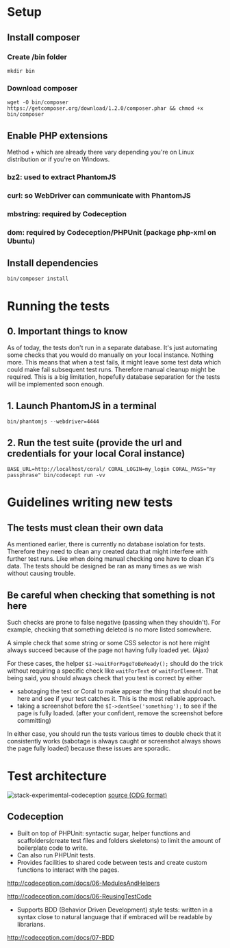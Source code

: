 # Setup
## Install composer
### Create /bin folder
`mkdir bin`
### Download composer
`wget -O bin/composer https://getcomposer.org/download/1.2.0/composer.phar && chmod +x bin/composer`
## Enable PHP extensions
Method + which are already there vary depending you're on Linux distribution or if you're on Windows.
### bz2: used to extract PhantomJS
### curl: so WebDriver can communicate with PhantomJS
### mbstring: required by Codeception
### dom: required by Codeception/PHPUnit (package php-xml on Ubuntu)

## Install dependencies
`bin/composer install`

# Running the tests
## 0. Important things to know
As of today, the tests don't run in a separate database.
It's just automating some checks that you would do manually on your local instance.
Nothing more. This means that when a test fails, it might leave some test data which could make fail subsequent test runs.
Therefore manual cleanup might be required.
This is a big limitation, hopefully database separation for the tests will be implemented soon enough.
## 1. Launch PhantomJS in a terminal
`bin/phantomjs --webdriver=4444`
## 2. Run the test suite (provide the url and credentials for your local Coral instance)
`BASE_URL=http://localhost/coral/ CORAL_LOGIN=my_login CORAL_PASS="my passphrase" bin/codecept run -vv`


# Guidelines writing new tests

## The tests must clean their own data
As mentioned earlier, there is currently no database isolation for tests.
Therefore they need to clean any created data that might interfere with further test runs.
Like when doing manual checking one have to clean it's data.
The tests should be designed be ran as many times as we wish without causing trouble.

## Be careful when checking that something is not here
Such checks are prone to false negative (passing when they shouldn't).
For example, checking that something deleted is no more listed somewhere.

A simple check that some string or some CSS selector is not here might always
succeed because of the page not having fully loaded yet. (Ajax)

For these cases, the helper `$I->waitForPageToBeReady();` should do the trick
without requiring a specific check like `waitForText` or `waitForElement`.
That being said, you should always check that you test is correct by either
- sabotaging the test or Coral to make appear the thing that should not be here and see if your test catches it.
  This is the most reliable approach.
- taking a screenshot before the `$I->dontSee('something');` to see if the page
is fully loaded. (after your confident, remove the screenshot before committing)

In either case, you should run the tests various times to double check that it
consistently works (sabotage is always caught or screenshot always shows the page fully loaded) because these issues are sporadic.

# Test architecture
![stack-experimental-codeception](https://cloud.githubusercontent.com/assets/2678215/17975154/ee52bdfc-6ae8-11e6-97f7-f45ff43b6e7d.png)
[source (ODG format)](https://github.com/Coral-erm/Coral/files/437395/stack-experimental-codeception.zip)

## Codeception
- Built on top of PHPUnit: syntactic sugar, helper functions and scaffolders(create test files and folders skeletons) to limit the amount of boilerplate code to write.
- Can also run PHPUnit tests.
- Provides facilities to shared code between tests and create custom functions to interact with the pages.

http://codeception.com/docs/06-ModulesAndHelpers

http://codeception.com/docs/06-ReusingTestCode

- Supports BDD (Behavior Driven Development) style tests: written in a syntax close to natural language that if embraced will be readable by librarians.

http://codeception.com/docs/07-BDD
